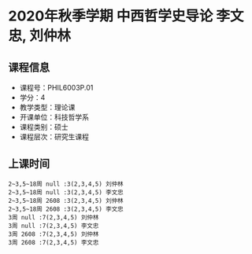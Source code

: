 # 2020年秋季学期 中西哲学史导论 李文忠, 刘仲林






## 课程信息

- 课程号：PHIL6003P.01
- 学分：4
- 教学类型：理论课
- 开课单位：科技哲学系
- 课程类别：硕士
- 课程层次：研究生课程

## 上课时间

```
2~3,5~18周 null :3(2,3,4,5) 刘仲林
2~3,5~18周 null :3(2,3,4,5) 李文忠
2~3,5~18周 2608 :3(2,3,4,5) 刘仲林
2~3,5~18周 2608 :3(2,3,4,5) 李文忠
3周 null :7(2,3,4,5) 刘仲林
3周 null :7(2,3,4,5) 李文忠
3周 2608 :7(2,3,4,5) 刘仲林
3周 2608 :7(2,3,4,5) 李文忠
```

